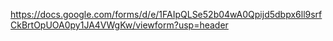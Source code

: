 https://docs.google.com/forms/d/e/1FAIpQLSe52b04wA0Qpijd5dbpx6ll9srfCkBrtOpUOA0py1JA4VWgKw/viewform?usp=header